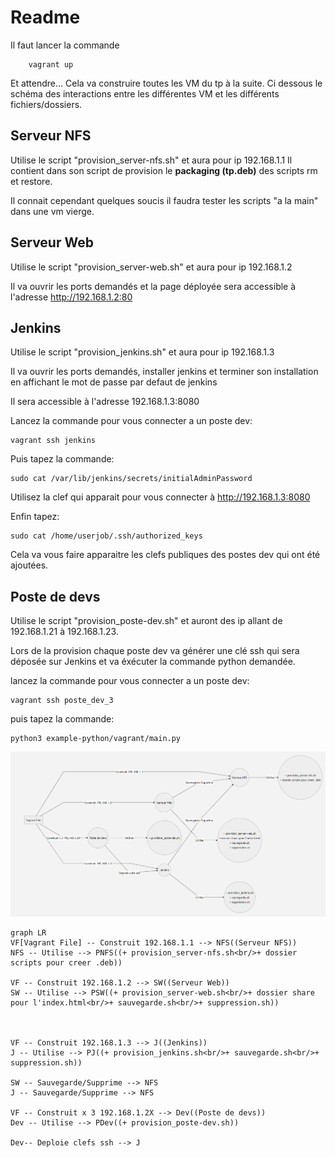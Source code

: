 # Readme

Il faut lancer la commande 

```
    vagrant up
```

Et attendre...  Cela va construire toutes les VM du tp à la suite. 
Ci dessous le schéma des interactions entre les différentes VM et les différents fichiers/dossiers.

## Serveur NFS 

Utilise le script "provision_server-nfs.sh" et aura pour ip 192.168.1.1
Il contient dans son script de provision le __packaging (tp.deb)__ des scripts rm et restore.

Il connait cependant quelques soucis il faudra tester les scripts "a la main" dans une vm vierge.


## Serveur Web

Utilise le script "provision_server-web.sh" et aura pour ip 192.168.1.2

Il va ouvrir les ports demandés et la page déployée sera accessible à l'adresse http://192.168.1.2:80

## Jenkins

Utilise le script "provision_jenkins.sh" et aura pour ip 192.168.1.3

Il va ouvrir les ports demandés, installer jenkins et terminer son installation en affichant le mot de passe par defaut de jenkins

Il sera accessible à l'adresse 192.168.1.3:8080

Lancez la commande pour vous connecter a un poste dev: 
```
vagrant ssh jenkins
```
Puis tapez la commande: 
```
sudo cat /var/lib/jenkins/secrets/initialAdminPassword
```
Utilisez la clef qui apparait pour vous connecter à http://192.168.1.3:8080

Enfin tapez:
```
sudo cat /home/userjob/.ssh/authorized_keys
```
Cela va vous faire apparaitre les clefs publiques des postes dev qui ont été ajoutées.

## Poste de devs

Utilise le script "provision_poste-dev.sh" et auront des ip allant de 192.168.1.21 à 192.168.1.23.

Lors de la provision chaque poste dev va générer une clé ssh qui sera déposée sur Jenkins et va éxécuter la commande python demandée.

lancez la commande pour vous connecter a un poste dev: 
```
vagrant ssh poste_dev_3
```
puis tapez la commande: 
```
python3 example-python/vagrant/main.py
```
![Schema vms](schema.png)

```mermaid
graph LR
VF[Vagrant File] -- Construit 192.168.1.1 --> NFS((Serveur NFS)) 
NFS -- Utilise --> PNFS((+ provision_server-nfs.sh<br/>+ dossier scripts pour creer .deb))

VF -- Construit 192.168.1.2 --> SW((Serveur Web))
SW -- Utilise --> PSW((+ provision_server-web.sh<br/>+ dossier share pour l'index.html<br/>+ sauvegarde.sh<br/>+ suppression.sh))



VF -- Construit 192.168.1.3 --> J((Jenkins))
J -- Utilise --> PJ((+ provision_jenkins.sh<br/>+ sauvegarde.sh<br/>+ suppression.sh))

SW -- Sauvegarde/Supprime --> NFS
J -- Sauvegarde/Supprime --> NFS

VF -- Construit x 3 192.168.1.2X --> Dev((Poste de devs))
Dev -- Utilise --> PDev((+ provision_poste-dev.sh))

Dev-- Deploie clefs ssh --> J

```